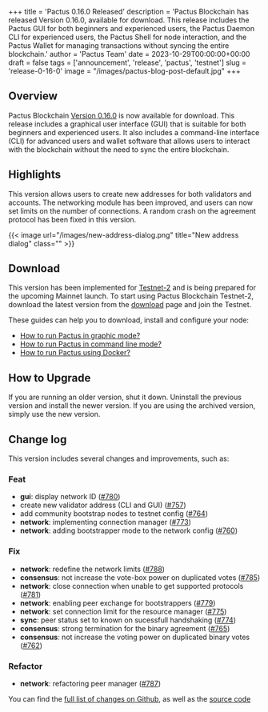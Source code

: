 +++
title = 'Pactus 0.16.0 Released'
description = 'Pactus Blockchain has released Version 0.16.0, available for download. This release includes the Pactus GUI for both beginners and experienced users, the Pactus Daemon CLI for experienced users, the Pactus Shell for node interaction, and the Pactus Wallet for managing transactions without syncing the entire blockchain.'
author = 'Pactus Team'
date = 2023-10-29T00:00:00+00:00
draft = false
tags = ['announcement', 'release', 'pactus', 'testnet']
slug = 'release-0-16-0'
image = "/images/pactus-blog-post-default.jpg"
+++

## Overview

Pactus Blockchain [Version 0.16.0](https://github.com/pactus-project/pactus/releases/tag/v0.16.0)
is now available for download.
This release includes a graphical user interface (GUI) that
is suitable for both beginners and experienced users.
It also includes a command-line interface (CLI) for advanced users and wallet software
that allows users to interact with the blockchain without the need to sync the entire blockchain.

## Highlights

This version allows users to create new addresses for both validators and accounts.
The networking module has been improved, and users can now set limits on the number of connections.
A random crash on the agreement protocol has been fixed in this version.

{{< image url="/images/new-address-dialog.png" title="New address dialog" class="" >}}

## Download

This version has been implemented for [Testnet-2](/2023/10/15/testnet-2-launched) and
is being prepared for the upcoming Mainnet launch.
To start using Pactus Blockchain Testnet-2, download the latest version from the
[download](/download) page and join the Testnet.

These guides can help you to download, install and configure your node:

- [How to run Pactus in graphic mode?](https://docs.pactus.org/get-started/pactus-gui/)
- [How to run Pactus in command line mode?](https://docs.pactus.org/get-started/pactus-daemon/)
- [How to run Pactus using Docker?](https://docs.pactus.org/get-started/pactus-docker/)

## How to Upgrade

If you are running an older version, shut it down.
Uninstall the previous version and install the newer version.
If you are using the archived version, simply use the new version.

## Change log

This version includes several changes and improvements, such as:

### Feat

- **gui**: display network ID ([#780](https://github.com/pactus-project/pactus/pull/780))
- create new validator address (CLI and GUI) ([#757](https://github.com/pactus-project/pactus/pull/757))
- add community bootstrap nodes to testnet config ([#764](https://github.com/pactus-project/pactus/pull/764))
- **network**: implementing connection manager ([#773](https://github.com/pactus-project/pactus/pull/773))
- **network**: adding bootstrapper mode to the network config ([#760](https://github.com/pactus-project/pactus/pull/760))

### Fix

- **network**: redefine the network limits ([#788](https://github.com/pactus-project/pactus/pull/788))
- **consensus**: not increase the vote-box power on duplicated votes ([#785](https://github.com/pactus-project/pactus/pull/785))
- **network**: close connection when unable to get supported protocols ([#781](https://github.com/pactus-project/pactus/pull/781))
- **network**: enabling peer exchange for bootstrappers ([#779](https://github.com/pactus-project/pactus/pull/779))
- **network**: set connection limit for the resource manager ([#775](https://github.com/pactus-project/pactus/pull/775))
- **sync**: peer status set to known on sucessfull handshaking ([#774](https://github.com/pactus-project/pactus/pull/774))
- **consensus**: strong termination for the binary agreement ([#765](https://github.com/pactus-project/pactus/pull/765))
- **consensus**: not increase the voting power on duplicated binary votes ([#762](https://github.com/pactus-project/pactus/pull/762))

### Refactor

- **network**: refactoring peer manager ([#787](https://github.com/pactus-project/pactus/pull/787))

You can find the [full list of changes on Github](https://github.com/pactus-project/pactus/compare/v0.15.0...v0.16.0),
as well as the [source code](https://github.com/pactus-project/pactus/releases/tag/v0.16.0)
